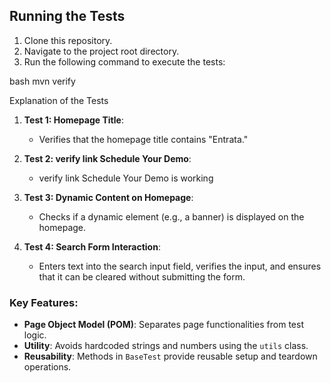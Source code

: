 ## Running the Tests

1. Clone this repository.
2. Navigate to the project root directory.
3. Run the following command to execute the tests:

bash
mvn verify

Explanation of the Tests

1. **Test 1: Homepage Title**:
   - Verifies that the homepage title contains "Entrata."

2. **Test 2: verify link Schedule Your Demo**:
   - verify link Schedule Your Demo is working 

3. **Test 3: Dynamic Content on Homepage**:
   - Checks if a dynamic element (e.g., a banner) is displayed on the homepage.

4. **Test 4: Search Form Interaction**:
   - Enters text into the search input field, verifies the input, and ensures that it can be cleared without submitting the form.

### Key Features:
- **Page Object Model (POM)**: Separates page functionalities from test logic.
- **Utility**: Avoids hardcoded strings and numbers using the `utils` class.
- **Reusability**: Methods in `BaseTest` provide reusable setup and teardown operations.
